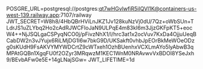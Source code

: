 POSGRE_URL=postgresql://postgres:qt7wHGvlwfiR5iIQVl1K@containers-us-west-139.railway.app:7107/railway
JWT_SECRET=W8h8/4HbQBrHViLnJKZ1Jv128kuNzVj0dU/7Qz+oWbSUn+TLdrJS1uZLYbq2Ho2cAdRJWCFIoJaN9ULPqE4m83kI6m3JjzGKFpKT5+eocW4++NjJSQLgaCSPyqNCO0j/pFivzNhX1/l/hrc3at1x2ocVuv7KxDa4OjjuUeqBCabDW2n3vJYujx6RiLMjDG1l6w7bkG9D/UKSakft0vhbJpEOrBkMeWOeODzg0sKUdH9FsAKVYMYWDCrtZ9cWTxeh1OzhBUenhxVCXLmAYo5lyAbwB3qMPAtGQBn1XgqFU0f2OZyr3MRqwzM1KEC1WnM0NRAvwvVxBDOI8YSeJxh9/BEvbAFw0e5E+14gLNajSGw=
JWT_LIFETIME=1d
